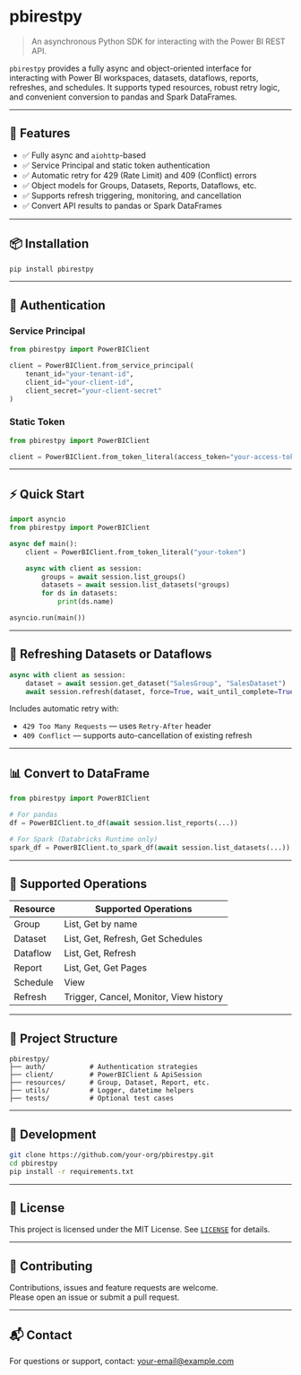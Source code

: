 # pbirestpy

> An asynchronous Python SDK for interacting with the Power BI REST API.

`pbirestpy` provides a fully async and object-oriented interface for interacting with Power BI workspaces, datasets, dataflows, reports, refreshes, and schedules. It supports typed resources, robust retry logic, and convenient conversion to pandas and Spark DataFrames.

---

## 🚀 Features

- ✅ Fully async and `aiohttp`-based
- ✅ Service Principal and static token authentication
- ✅ Automatic retry for 429 (Rate Limit) and 409 (Conflict) errors
- ✅ Object models for Groups, Datasets, Reports, Dataflows, etc.
- ✅ Supports refresh triggering, monitoring, and cancellation
- ✅ Convert API results to pandas or Spark DataFrames

---

## 📦 Installation

```bash
pip install pbirestpy
```

---

## 🔐 Authentication

### Service Principal

```python
from pbirestpy import PowerBIClient

client = PowerBIClient.from_service_principal(
    tenant_id="your-tenant-id",
    client_id="your-client-id",
    client_secret="your-client-secret"
)
```

### Static Token

```python
from pbirestpy import PowerBIClient

client = PowerBIClient.from_token_literal(access_token="your-access-token")
```

---

## ⚡ Quick Start

```python
import asyncio
from pbirestpy import PowerBIClient

async def main():
    client = PowerBIClient.from_token_literal("your-token")

    async with client as session:
        groups = await session.list_groups()
        datasets = await session.list_datasets(*groups)
        for ds in datasets:
            print(ds.name)

asyncio.run(main())
```

---

## 🔁 Refreshing Datasets or Dataflows

```python
async with client as session:
    dataset = await session.get_dataset("SalesGroup", "SalesDataset")
    await session.refresh(dataset, force=True, wait_until_complete=True)
```

Includes automatic retry with:

- `429 Too Many Requests` — uses `Retry-After` header
- `409 Conflict` — supports auto-cancellation of existing refresh

---

## 📊 Convert to DataFrame

```python
from pbirestpy import PowerBIClient

# For pandas
df = PowerBIClient.to_df(await session.list_reports(...))

# For Spark (Databricks Runtime only)
spark_df = PowerBIClient.to_spark_df(await session.list_datasets(...))
```

---

## 🧩 Supported Operations

| Resource   | Supported Operations                                       |
|------------|------------------------------------------------------------|
| Group      | List, Get by name                                          |
| Dataset    | List, Get, Refresh, Get Schedules                          |
| Dataflow   | List, Get, Refresh                                         |
| Report     | List, Get, Get Pages                                       |
| Schedule   | View                                                       |
| Refresh    | Trigger, Cancel, Monitor, View history                     |

---

## 📁 Project Structure

```
pbirestpy/
├── auth/           # Authentication strategies
├── client/         # PowerBIClient & ApiSession
├── resources/      # Group, Dataset, Report, etc.
├── utils/          # Logger, datetime helpers
├── tests/          # Optional test cases
```

---

## 🧪 Development

```bash
git clone https://github.com/your-org/pbirestpy.git
cd pbirestpy
pip install -r requirements.txt
```

---

## 📄 License

This project is licensed under the MIT License. See [`LICENSE`](./LICENSE) for details.

---

## 🤝 Contributing

Contributions, issues and feature requests are welcome.  
Please open an issue or submit a pull request.

---

## 📬 Contact

For questions or support, contact: [your-email@example.com](mailto:your-email@example.com)